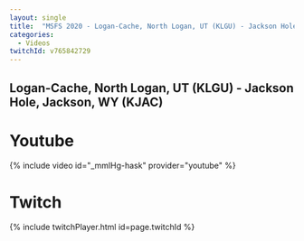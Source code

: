 ```yaml
---
layout: single
title:  "MSFS 2020 - Logan-Cache, North Logan, UT (KLGU) - Jackson Hole, Jackson,  WY (KJAC)"
categories:
  - Videos
twitchId: v765842729
---
```


## Logan-Cache, North Logan, UT (KLGU) - Jackson Hole, Jackson,  WY (KJAC)

# Youtube
{% include video id="_mmlHg-hask" provider="youtube" %}

# Twitch
{% include twitchPlayer.html id=page.twitchId %}

